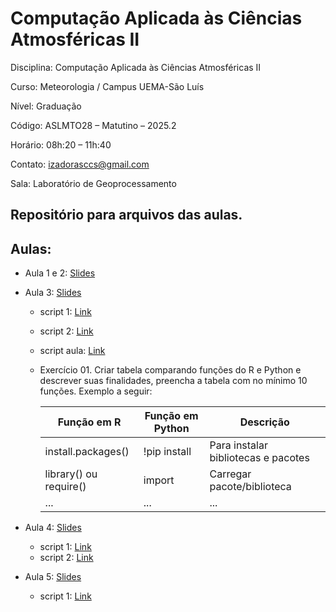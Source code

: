 # Computação Aplicada às Ciências Atmosféricas II

Disciplina: Computação Aplicada às Ciências Atmosféricas II

Curso: Meteorologia / Campus UEMA-São Luís

Nível: Graduação

Código: ASLMTO28 – Matutino – 2025.2

Horário: 08h:20 – 11h:40

Contato: izadorasccs@gmail.com

Sala: Laboratório de Geoprocessamento

## Repositório para arquivos das aulas.

## Aulas:

- Aula 1 e 2: [Slides](https://www.canva.com/design/DAGxTTODSqc/aGIlhRbwdChXHj7bEG4ENA/edit?utm_content=DAGxTTODSqc&utm_campaign=designshare&utm_medium=link2&utm_source=sharebutton)
  
- Aula 3: [Slides](https://www.canva.com/design/DAGx5OlLA4Q/0Kxv2tpORRU3cl5zWUpkEw/edit?utm_content=DAGx5OlLA4Q&utm_campaign=designshare&utm_medium=link2&utm_source=sharebutton)
  - script 1: [Link](https://colab.research.google.com/drive/15cfirlhO5UW0CxAsqpm7ytFA5b_1zrCE?usp=sharing)
  - script 2: [Link](https://colab.research.google.com/drive/1RUNdt1Uz1DaS7axaTXi6pHOtajBrpORu?usp=sharing)
  - script aula: [Link](https://colab.research.google.com/drive/1kkeLeGZ8HUBTDSBQE5zkYp8hvzFN19OB?usp=sharing)
  - Exercício 01. Criar tabela comparando funções do R e Python e descrever suas finalidades, preencha a tabela com no mínimo 10 funções. Exemplo a seguir:
    
    | Função em R | Função em Python | Descrição |
    |----------|----------|----------|
    | install.packages()  | !pip install | Para instalar bibliotecas e pacotes  |
    | library() ou require() | import | Carregar pacote/biblioteca  |
    | ... | ...  | ...  |

- Aula 4: [Slides](https://www.canva.com/design/DAGybKOdirs/KVeNjFiKTQHIHoD7f4sCqw/edit?utm_content=DAGybKOdirs&utm_campaign=designshare&utm_medium=link2&utm_source=sharebutton)
  - script 1: [Link](https://colab.research.google.com/drive/1rnekn1AqUCjKbyPWafpU0rRqkxuMeogp?usp=sharing)
  - script 2: [Link](https://colab.research.google.com/drive/1IsDoxqp2n2G3N4q6_mX1f_Tdl9a9qWsf?usp=sharing)
  
- Aula 5: [Slides](https://www.canva.com/design/DAGylq2NnnA/fs5hEFVoKAMhJoN9hlp8kQ/edit?utm_content=DAGylq2NnnA&utm_campaign=designshare&utm_medium=link2&utm_source=sharebutton)
  - script 1: [Link](https://colab.research.google.com/drive/1ccblAt9Olj0xULLg3-wGEX5khgCO3RfN?usp=sharing) 
